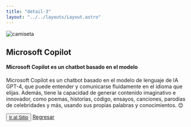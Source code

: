 ```yaml
---
title: "detail-3"
layout: "../../layouts/Layout.astro"
---
```


<section class='flex gap-7 justify-center items-center flex-wrap text-white px-8% py-20'>
   <img class='rounded-xl' src="/images/img3.webp" alt="camiseta" />
   <div class='flex flex-col gap-4'>
   <h2 class='text-transparent bg-clip-text bg-gradient-to-br from-indigo-600 from-10% via-primary via-30% to-green-600 font-semibold'>Microsoft Copilot</h2>
   <h4>Microsoft Copilot es un chatbot basado en el modelo</h4>
   <p class='max-w-md'>

Microsoft Copilot es un chatbot basado en el modelo de lenguaje de IA GPT-4, que puede entender y comunicarse fluidamente en el idioma que elijas. Además, tiene la capacidad de generar contenido imaginativo e innovador, como poemas, historias, código, ensayos, canciones, parodias de celebridades y más, usando sus propias palabras y conocimientos. 😊

</p>
   <button class='w-20 h-7 border-gray-50 border-2 rounded-md flex justify-center items-center hover:bg-blue-900 transition'><a href="https://copilot.microsoft.com/" target="_blank">Ir al Sitio</a></button>
   <span><a href="/products">Regresar</a></span>
   </div>
   </div>
</section>

<style>
   section{
      width:100%;
      min-height: calc(100vh - 52px)
   }
</style>
